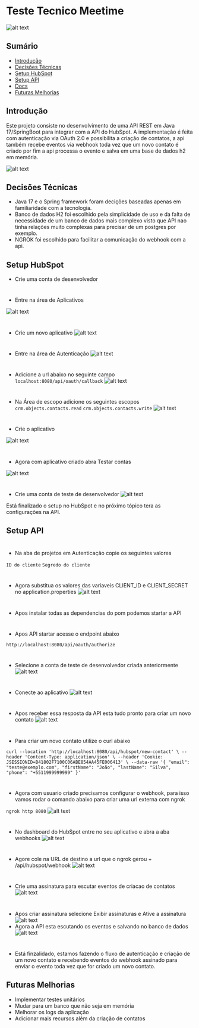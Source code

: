 # Teste Tecnico Meetime

![alt text](imgs/meetimelogo.png)

## Sumário
- [Introdução](#introducao)
- [Decisões Técnicas](#decisões-técnicas)
- [Setup HubSpot](#setup-hubspot)
- [Setup API](#setup-api)
- [Docs](#docs)
- [Futuras Melhorias](#futuras-melhorias)

## Introdução
Este projeto consiste no desenvolvimento de uma API REST em Java 17/SpringBoot para integrar com a API do HubSpot. A implementação é feita com autenticação via OAuth 2.0 e possibilita a criação de contatos, a api também recebe eventos via webhook toda vez que um novo contato é criado por fim a api processa o evento e salva em uma base de dados h2 em memória.

![alt text](imgs/image-1.png)

## Decisões Técnicas

- Java 17 e o Spring framework foram decições baseadas apenas em familiaridade com a tecnologia.
- Banco de dados H2 foi escolhido pela simplicidade de uso e da falta de necessidade de um banco de dados mais complexo visto que API nao tinha relações muito complexas para precisar de um postgres por exemplo.
- NGROK foi escolhido para facilitar a comunicação do webhook com a api.

## Setup HubSpot

- Crie uma conta de desenvolvedor
#
- Entre na área de Aplicativos

![alt text](imgs/image-4.png)
#
- Crie um novo aplicativo
![alt text](imgs/image-5.png)
#
- Entre na área de Autenticação
![alt text](imgs/image-6.png)
#
- Adicione a url abaixo no seguinte campo
`localhost:8080/api/oauth/callback`
![alt text](imgs/image-8.png)
#
- Na Área de escopo adicione os seguintes escopos
`crm.objects.contacts.read`
`crm.objects.contacts.write`
![alt text](imgs/image-9.png)
#
- Crie o aplicativo

![alt text](imgs/image-10.png) 
# 
- Agora com aplicativo criado abra Testar contas

![alt text](imgs/image-11.png)
#
- Crie uma conta de teste de desenvolvedor
![alt text](imgs/image-12.png)

Está finalizado o setup no HubSpot e no próximo tópico tera as configurações na API.
## Setup API
#
- Na aba de projetos em Autenticação copie os seguintes valores

`ID do cliente`
`Segredo do cliente`
#
- Agora substitua os valores das variaveis CLIENT_ID e CLIENT_SECRET no application.properties
![alt text](imgs/image-13.png)
#
- Apos instalar todas as dependencias do pom podemos startar a API
#
- Apos API startar acesse o endpoint abaixo

`http://localhost:8080/api/oauth/authorize`
#
- Selecione a conta de teste de desenvolvedor criada anteriormente
![alt text](imgs/image-14.png)
#
- Conecte ao aplicativo
![alt text](imgs/image-15.png)
#
- Apos receber essa resposta da API esta tudo pronto para criar um novo contato
![alt text](imgs/image-17.png)
#
- Para criar um novo contato utilize o curl abaixo

`curl --location 'http://localhost:8080/api/hubspot/new-contact' \
--header 'Content-Type: application/json' \
--header 'Cookie: JSESSIONID=B41802F7100C06ABE854AA45FE006413' \
--data-raw '{
           "email": "teste@exemplo.com",
           "firstName": "João",
           "lastName": "Silva",
           "phone": "+5511999999999"
         }'`
#
- Agora com usuario criado precisamos configurar o webhook, para isso vamos rodar o comando abaixo para criar uma url externa com ngrok

`ngrok http 8080`
![alt text](imgs/image-16.png)
#
- No dashboard do HubSpot entre no seu aplicativo e abra a aba webhooks
![alt text](imgs/image-18.png)
#
- Agore cole na URL de destino a url que o ngrok gerou + /api/hubspot/webhook
![alt text](imgs/image-19.png)
#
- Crie uma assinatura para escutar eventos de criacao de contatos
![alt text](imgs/image-20.png)
#
- Apos criar assinatura selecione Exibir assinaturas e Ative a assinatura
![alt text](imgs/image-21.png)
- Agora a API esta escutando os eventos e salvando no banco de dados
![alt text](imgs/image-22.png)
#
- Está finzalidado, estamos fazendo o fluxo de autenticação e criação de um novo contato e recebendo eventos do webhook assinado para enviar o evento toda vez que for criado um novo contato.

## Futuras Melhorias
- Implementar testes unitários
- Mudar para um banco que não seja em memória
- Melhorar os logs da aplicação
- Adicionar mais recursos além da criação de contatos